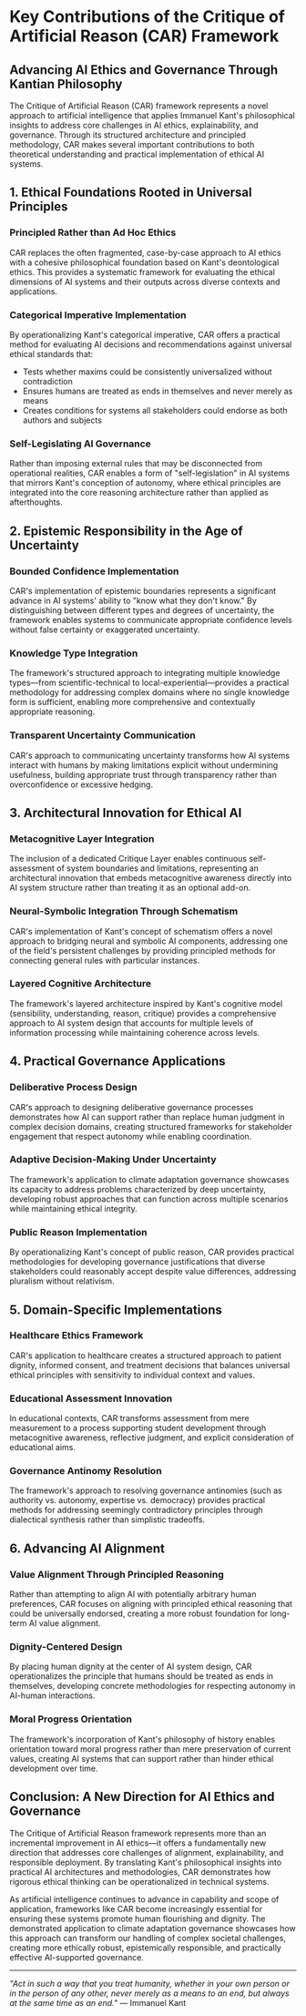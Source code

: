 # Key Contributions of the Critique of Artificial Reason (CAR) Framework

## Advancing AI Ethics and Governance Through Kantian Philosophy

The Critique of Artificial Reason (CAR) framework represents a novel approach to artificial intelligence that applies Immanuel Kant's philosophical insights to address core challenges in AI ethics, explainability, and governance. Through its structured architecture and principled methodology, CAR makes several important contributions to both theoretical understanding and practical implementation of ethical AI systems.

## 1. Ethical Foundations Rooted in Universal Principles

### Principled Rather than Ad Hoc Ethics
CAR replaces the often fragmented, case-by-case approach to AI ethics with a cohesive philosophical foundation based on Kant's deontological ethics. This provides a systematic framework for evaluating the ethical dimensions of AI systems and their outputs across diverse contexts and applications.

### Categorical Imperative Implementation
By operationalizing Kant's categorical imperative, CAR offers a practical method for evaluating AI decisions and recommendations against universal ethical standards that:
- Tests whether maxims could be consistently universalized without contradiction
- Ensures humans are treated as ends in themselves and never merely as means
- Creates conditions for systems all stakeholders could endorse as both authors and subjects

### Self-Legislating AI Governance
Rather than imposing external rules that may be disconnected from operational realities, CAR enables a form of "self-legislation" in AI systems that mirrors Kant's conception of autonomy, where ethical principles are integrated into the core reasoning architecture rather than applied as afterthoughts.

## 2. Epistemic Responsibility in the Age of Uncertainty

### Bounded Confidence Implementation
CAR's implementation of epistemic boundaries represents a significant advance in AI systems' ability to "know what they don't know." By distinguishing between different types and degrees of uncertainty, the framework enables systems to communicate appropriate confidence levels without false certainty or exaggerated uncertainty.

### Knowledge Type Integration
The framework's structured approach to integrating multiple knowledge types—from scientific-technical to local-experiential—provides a practical methodology for addressing complex domains where no single knowledge form is sufficient, enabling more comprehensive and contextually appropriate reasoning.

### Transparent Uncertainty Communication
CAR's approach to communicating uncertainty transforms how AI systems interact with humans by making limitations explicit without undermining usefulness, building appropriate trust through transparency rather than overconfidence or excessive hedging.

## 3. Architectural Innovation for Ethical AI

### Metacognitive Layer Integration
The inclusion of a dedicated Critique Layer enables continuous self-assessment of system boundaries and limitations, representing an architectural innovation that embeds metacognitive awareness directly into AI system structure rather than treating it as an optional add-on.

### Neural-Symbolic Integration Through Schematism
CAR's implementation of Kant's concept of schematism offers a novel approach to bridging neural and symbolic AI components, addressing one of the field's persistent challenges by providing principled methods for connecting general rules with particular instances.

### Layered Cognitive Architecture
The framework's layered architecture inspired by Kant's cognitive model (sensibility, understanding, reason, critique) provides a comprehensive approach to AI system design that accounts for multiple levels of information processing while maintaining coherence across levels.

## 4. Practical Governance Applications

### Deliberative Process Design
CAR's approach to designing deliberative governance processes demonstrates how AI can support rather than replace human judgment in complex decision domains, creating structured frameworks for stakeholder engagement that respect autonomy while enabling coordination.

### Adaptive Decision-Making Under Uncertainty
The framework's application to climate adaptation governance showcases its capacity to address problems characterized by deep uncertainty, developing robust approaches that can function across multiple scenarios while maintaining ethical integrity.

### Public Reason Implementation
By operationalizing Kant's concept of public reason, CAR provides practical methodologies for developing governance justifications that diverse stakeholders could reasonably accept despite value differences, addressing pluralism without relativism.

## 5. Domain-Specific Implementations

### Healthcare Ethics Framework
CAR's application to healthcare creates a structured approach to patient dignity, informed consent, and treatment decisions that balances universal ethical principles with sensitivity to individual context and values.

### Educational Assessment Innovation
In educational contexts, CAR transforms assessment from mere measurement to a process supporting student development through metacognitive awareness, reflective judgment, and explicit consideration of educational aims.

### Governance Antinomy Resolution
The framework's approach to resolving governance antinomies (such as authority vs. autonomy, expertise vs. democracy) provides practical methods for addressing seemingly contradictory principles through dialectical synthesis rather than simplistic tradeoffs.

## 6. Advancing AI Alignment

### Value Alignment Through Principled Reasoning
Rather than attempting to align AI with potentially arbitrary human preferences, CAR focuses on aligning with principled ethical reasoning that could be universally endorsed, creating a more robust foundation for long-term AI value alignment.

### Dignity-Centered Design
By placing human dignity at the center of AI system design, CAR operationalizes the principle that humans should be treated as ends in themselves, developing concrete methodologies for respecting autonomy in AI-human interactions.

### Moral Progress Orientation
The framework's incorporation of Kant's philosophy of history enables orientation toward moral progress rather than mere preservation of current values, creating AI systems that can support rather than hinder ethical development over time.

## Conclusion: A New Direction for AI Ethics and Governance

The Critique of Artificial Reason framework represents more than an incremental improvement in AI ethics—it offers a fundamentally new direction that addresses core challenges of alignment, explainability, and responsible deployment. By translating Kant's philosophical insights into practical AI architectures and methodologies, CAR demonstrates how rigorous ethical thinking can be operationalized in technical systems.

As artificial intelligence continues to advance in capability and scope of application, frameworks like CAR become increasingly essential for ensuring these systems promote human flourishing and dignity. The demonstrated application to climate adaptation governance showcases how this approach can transform our handling of complex societal challenges, creating more ethically robust, epistemically responsible, and practically effective AI-supported governance.

---

*"Act in such a way that you treat humanity, whether in your own person or in the person of any other, never merely as a means to an end, but always at the same time as an end."* — Immanuel Kant
